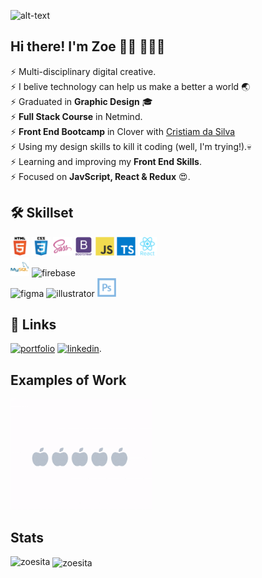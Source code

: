 ![alt-text](https://github.com/zoesita/zoesita/blob/main/1.png)

## Hi there! I'm **Zoe** 👋🏼 👩🏼‍💻

⚡ Multi-disciplinary digital creative.  
⚡ I belive technology can help us make a better a world 🌏   
⚡ Graduated in **Graphic Design** 🎓  
⚡ **Full Stack Course** in Netmind.  
⚡ **Front End Bootcamp** in Clover with [Cristiam da Silva](https://github.com/cristiam86)  
⚡ Using my design skills to kill it coding (well, I'm trying!).💀  
⚡ Learning and improving my **Front End Skills**.  
⚡ Focused on  **JavScript, React & Redux** 😍. 
  
   
   
## 🛠 Skillset
<p align="left">
<img src="https://raw.githubusercontent.com/devicons/devicon/master/icons/html5/html5-original-wordmark.svg" alt="html5" width="30" height="30"/>
<img src="https://raw.githubusercontent.com/devicons/devicon/master/icons/css3/css3-original-wordmark.svg" alt="css3" width="30" height="30"/>
<img src="https://raw.githubusercontent.com/devicons/devicon/master/icons/sass/sass-original.svg" alt="sass" width="30" height="30"/>
<img src="https://raw.githubusercontent.com/devicons/devicon/master/icons/bootstrap/bootstrap-plain-wordmark.svg" alt="bootstrap" width="30" height="30"/>  
<img src="https://raw.githubusercontent.com/devicons/devicon/master/icons/javascript/javascript-original.svg" alt="javascript" width="30" height="30"/>
<img src="https://raw.githubusercontent.com/devicons/devicon/master/icons/typescript/typescript-original.svg" alt="typescript" width="30" height="30"/>
<img src="https://raw.githubusercontent.com/devicons/devicon/master/icons/react/react-original-wordmark.svg" alt="react" width="30" height="30"/>
</br>
<img src="https://raw.githubusercontent.com/devicons/devicon/master/icons/mysql/mysql-original-wordmark.svg" alt="mysql" width="30" height="30"/>
<img src="https://www.vectorlogo.zone/logos/firebase/firebase-icon.svg" alt="firebase" width="30" height="30"/>
</br>
<img src="https://www.vectorlogo.zone/logos/figma/figma-icon.svg" alt="figma" width="30" height="30"/>  
<img src="https://www.vectorlogo.zone/logos/adobe_illustrator/adobe_illustrator-icon.svg" alt="illustrator" width="30" height="30"/>
<img src="https://raw.githubusercontent.com/devicons/devicon/master/icons/photoshop/photoshop-line.svg" alt="photoshop" width="30" height="30"/>
</p>


## 🔗 Links
[![portfolio](https://img.shields.io/badge/my_portfolio-000?style=for-the-badge&logo=ko-fi&logoColor=white)](https://katherinempeterson.com/)
[![linkedin](https://img.shields.io/badge/linkedin-0A66C2?style=for-the-badge&logo=linkedin&logoColor=white)](https://www.linkedin.com/). 


## Examples of Work
<a href="https://codepen.io/zoesita/pen/bGRMoWK" target="_blank"> <img src="https://github.com/zoebarbara/zoebarbara/blob/main/rating.gif" width="45%" height='auto'/></a> 

## Stats
<p><img align="left" src="https://github-readme-stats.vercel.app/api/top-langs?username=zoesita&show_icons=true&locale=en&layout=compact" alt="zoesita" /></p>

<p>&nbsp;<img align="center" src="https://github-readme-stats.vercel.app/api?username=zoesita&show_icons=true&locale=en" alt="zoesita" /></p>
